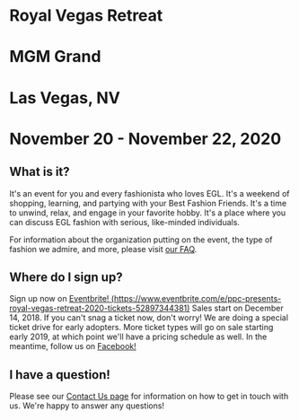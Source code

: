 
Royal Vegas Retreat
===================

MGM Grand
=========

Las Vegas, NV
=============

November 20 - November 22, 2020
===============================

What is it?
-----------

It's an event for you and every fashionista who loves EGL. It's a weekend of shopping, learning, and partying with your Best Fashion Friends. It's a time to unwind, relax, and engage in your favorite hobby. It's a place where you can discuss EGL fashion with serious, like-minded individuals.

For information about the organization putting on the event, the type of fashion we admire, and more, please visit [our FAQ](./faq.html).

Where do I sign up?
-------------------

Sign up now on [Eventbrite! (https://www.eventbrite.com/e/ppc-presents-royal-vegas-retreat-2020-tickets-52897344381)](https://www.eventbrite.com/e/ppc-presents-royal-vegas-retreat-2020-tickets-52897344381") Sales start on December 14, 2018. If you can't snag a ticket now, don't worry! We are doing a special ticket drive for early adopters. More ticket types will go on sale starting early 2019, at which point we'll have a pricing schedule as well. In the meantime, follow us on [Facebook!](https://www.facebook.com/events/2249243358685227/)

I have a question!
------------------

Please see our [Contact Us page](./contact.html) for information on how to get in touch with us. We're happy to answer any questions!
